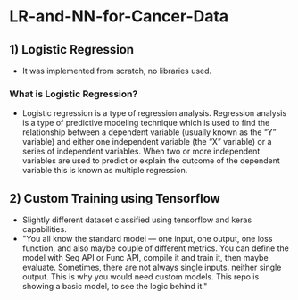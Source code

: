 # LR-and-NN-for-Cancer-Data

## 1) Logistic Regression
* It was implemented from scratch, no libraries used.

### What is Logistic Regression?
* Logistic regression is a type of regression analysis.
Regression analysis is a type of predictive modeling technique which is 
used to find the relationship between a dependent variable (usually known as the “Y” variable) 
and either one independent variable (the “X” variable) or a series of independent variables. 
When two or more independent variables are used to predict or explain the outcome of the dependent variable
this is known as multiple regression.

## 2) Custom Training using Tensorflow
* Slightly different dataset classified using tensorflow and keras capabilities.
* "You all know the standard model — one input, one output, one loss function, and also maybe couple of different metrics. 
You can define the model with Seq API or Func API, compile it and train it, then maybe evaluate.
Sometimes, there are not always single inputs. neither single output. This is why you would need custom models. This repo is showing a basic model,
to see the logic behind it."
